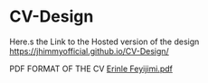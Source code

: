 # CV-Design
Here.s the Link to the Hosted version of the design https://jhimmyofficial.github.io/CV-Design/

PDF FORMAT OF THE CV
[Erinle Feyijimi.pdf](https://github.com/Jhimmyofficial/CV-Design/files/6316017/Erinle.Feyijimi.pdf)
